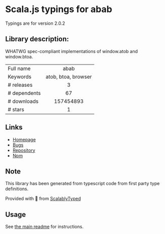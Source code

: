 
# Scala.js typings for abab

Typings are for version 2.0.2

## Library description:
WHATWG spec-compliant implementations of window.atob and window.btoa.

|                    |                 |
| ------------------ | :-------------: |
| Full name          | abab |
| Keywords           | atob, btoa, browser |
| # releases         | 3 |
| # dependents       | 67 |
| # downloads        | 157454893 |
| # stars            | 1 |

## Links
- [Homepage](https://github.com/jsdom/abab#readme)
- [Bugs](https://github.com/jsdom/abab/issues)
- [Repository](https://github.com/jsdom/abab)
- [Npm](https://www.npmjs.com/package/abab)
    


## Note
This library has been generated from typescript code from first party type definitions.

Provided with :purple_heart: from [ScalablyTyped](https://github.com/oyvindberg/ScalablyTyped)

## Usage
See [the main readme](../../readme.md) for instructions.


